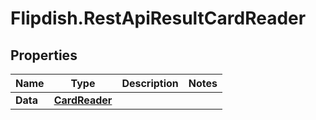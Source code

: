 # Flipdish.RestApiResultCardReader

## Properties

Name | Type | Description | Notes
------------ | ------------- | ------------- | -------------
**Data** | [**CardReader**](CardReader.md) |  | 


